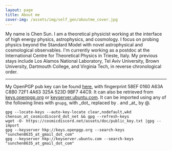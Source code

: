 ```yaml
---
layout: page
title: About me
cover-img: /assets/img/self_gen/aboutme_cover.jpg
---
```


My name is Chen Sun. I am a theoretical physicist working at the interface of high energy physics, astrophysics, and cosmology. I focus on probing physics beyond the Standard Model with novel astrophysical and cosmological observables. I'm currently working as a postdoc at the International Centre for Theoretical Physics in Trieste, Italy. My previous stays include Los Alamos National Laboratory, Tel Aviv University, Brown University, Dartmouth College, and Virginia Tech, in reverse chronological order. 


--- 

My OpenPGP pub key can be found [here](../assets/doc/public_key.txt), with fingerprint 58EF 0160 A63A C8B0 72F1  4A63 325A 523D 9BF7 44C9. It can also be retrieved from [keys.openpgp.org](https://keys.openpgp.org/) or [keyserver.ubuntu.com](http://keyserver.ubuntu.com/). It can be imported using any of the following lines with `gnupg`, with \_dot\_ replaced by . and \_at\_ by @.

	gpg --locate-keys --auto-key-locate clear,nodefault,wkd chensun_at_cosmicdiscord_dot_net && gpg --refresh-keys
	wget -O- https://cosmicdiscord.net/assets/doc/public_key.txt |gpg --import
	gpg --keyserver hkp://keys.openpgp.org --search-keys "sunchen8635_at_gmail_dot_com"
	gpg --keyserver hkp://keyserver.ubuntu.com --search-keys "sunchen8635_at_gmail_dot_com"

